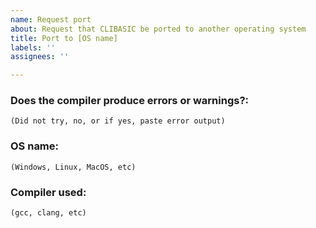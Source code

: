 ```yaml
---
name: Request port
about: Request that CLIBASIC be ported to another operating system
title: Port to [OS name]
labels: ''
assignees: ''

---
```


### Does the compiler produce errors or warnings?:
```
(Did not try, no, or if yes, paste error output)
```
### OS name:
```
(Windows, Linux, MacOS, etc)
```
### Compiler used:
```
(gcc, clang, etc)
```
